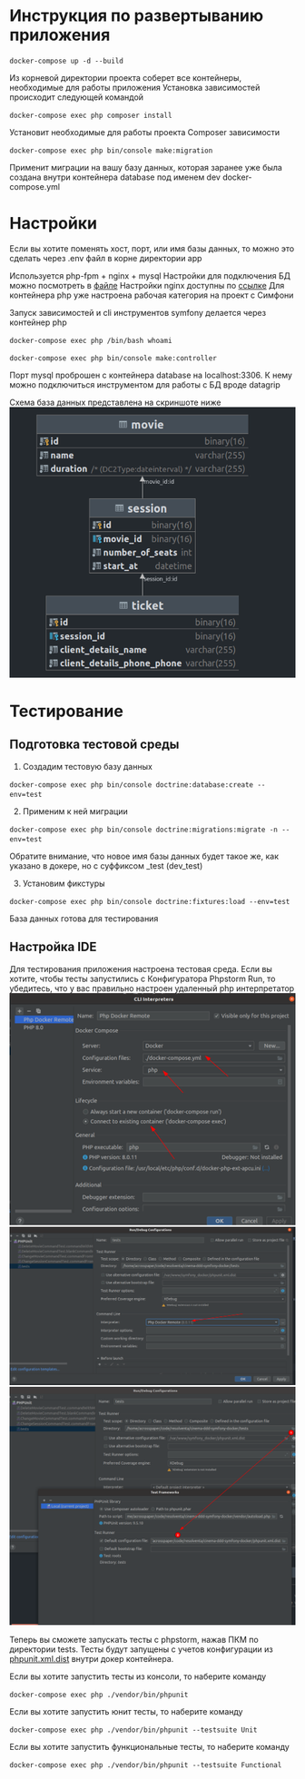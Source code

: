 # Инструкция по развертыванию приложения

``docker-compose up -d --build``

Из корневой директории проекта соберет все контейнеры, необходимые для работы приложения Установка зависимостей
происходит следующей командой

`` docker-compose exec php composer install ``

Установит необходимые для работы проекта Composer зависимости

``docker-compose exec php bin/console make:migration``

Применит миграции на вашу базу данных, которая заранее уже была создана внутри контейнера database под именем dev
docker-compose.yml

# Настройки

Если вы хотите поменять хост, порт, или имя базы данных, то можно это сделать через .env файл в корне директории app

Используется php-fpm + nginx + mysql Настройки для подключения БД можно посмотреть в [файле](docker-compose.yml)
Настройки nginx доступны по [ссылке](docker/nginx/default.conf)
Для контейнера php уже настроена рабочая категория на проект с Симфони

Запуск зависимостей и cli инструментов symfony делается через контейнер php

`` docker-compose exec php /bin/bash whoami ``

`` docker-compose exec php bin/console make:controller ``

Порт mysql проброшен с контейнера database на localhost:3306. К нему можно подключиться инструментом для работы с БД
вроде datagrip

Схема база данных представлена на скриншоте ниже
![img.png](images/schema.png)

# Тестирование

## Подготовка тестовой среды

1. Создадим тестовую базу данных

``docker-compose exec php bin/console doctrine:database:create --env=test``

2. Применим к ней миграции

``docker-compose exec php bin/console doctrine:migrations:migrate -n --env=test``

Обратите внимание, что новое имя базы данных будет такое же, как указано в докере, но с суффиксом _test (dev_test)

3. Установим фикстуры

``docker-compose exec php bin/console doctrine:fixtures:load --env=test``

База данных готова для тестирования

## Настройка IDE

Для тестирования приложения настроена тестовая среда. Если вы хотите, чтобы тесты запустились с Конфигуратора Phpstorm
Run, то убедитесь, что у вас правильно настроен удаленный php интерпретатор
![img.png](images/setting1.png)
![img.png](images/setting2.png)
![img.png](images/setting3.png)

Теперь вы сможете запускать тесты с phpstorm, нажав ПКМ по директории tests. Тесты будут запущены с учетов конфигурации
из [phpunit.xml.dist](phpunit.xml.dist) внутри докер контейнера.

Если вы хотите запустить тесты из консоли, то наберите команду

``docker-compose exec php ./vendor/bin/phpunit``

Если вы хотите запустить юнит тесты, то наберите команду

``docker-compose exec php ./vendor/bin/phpunit --testsuite Unit ``

Если вы хотите запустить функциональные тесты, то наберите команду

``docker-compose exec php ./vendor/bin/phpunit --testsuite Functional``
